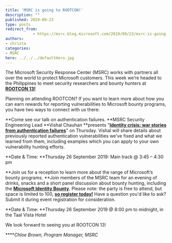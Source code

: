 ```yaml
---
title: 'MSRC is going to ROOTCON!'
description: ""
published: 2019-09-23
type: posts
redirect_from:
            - https://msrc-blog.microsoft.com/2019/09/23/msrc-is-going-to-rootcon/
authors:
- christa
categories:
- MSRC
hero: ../../../defaultHero.jpg
---
```

The Microsoft Security Response Center (MSRC) works with partners all over the world to protect Microsoft customers. This week we’re headed to the Philippines to meet security researchers and bounty hunters at [**ROOTCON 13!**](https://www.rootcon.org/home)

Planning on attending ROOTCON? If you want to learn more about how you can earn rewards for reporting vulnerabilities to Microsoft bounty programs, you have two ways to connect with us there:

**Come see our talk on authentication failures. **MSRC Security Engineering Lead **Vishal Chauhan **presents "[**Identity crisis: war stories from authentication failures**](https://www.rootcon.org/html/rc13/talks#identity_crisis_auth_failure)" on Thursday. Vishal will share details about previously reported authentication vulnerabilities we’ve fixed and what we learned from them, including examples which you can apply to your own vulnerability hunting efforts.

**Date & Time: **Thursday 26 September 2019: Main track @ 3:45 – 4:30 pm

**Join us for a reception to learn more about the range of Microsoft’s bounty programs. **Join members of the MSRC team for an evening of drinks, snacks and a short panel discussion about bounty hunting, including the [**Microsoft Identity Bounty**](https://www.microsoft.com/en-us/msrc/bounty-microsoft-identity). Please note: the party is free to attend, but space is limited to 100, [**so register today!**](https://forms.office.com/Pages/ResponsePage.aspx?id=v4j5cvGGr0GRqy180BHbR8-HsvI7yoBKlBWYsQ84uNJUMDRGNFFKQ1lRWVE1WkhCRkU0SzRPWU1SVS4u) Have a question you'd like to ask? Submit it during event registration for consideration.

**Date & Time: **Thursday 26 September 2019 @ 8:00 pm to midnight, in the Taal Vista Hotel

We look forward to seeing you at ROOTCON 13!

\*\*\*\*_Chloe Brown, Program Manager, MSRC_
